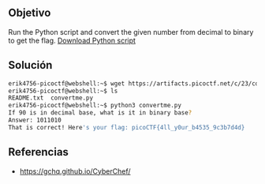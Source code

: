 ## Objetivo
Run the Python script and convert the given number from decimal to binary to get the flag.
[Download Python script](https://artifacts.picoctf.net/c/23/convertme.py)

## Solución
```bash
erik4756-picoctf@webshell:~$ wget https://artifacts.picoctf.net/c/23/convertme.py
erik4756-picoctf@webshell:~$ ls
README.txt  convertme.py
erik4756-picoctf@webshell:~$ python3 convertme.py
If 90 is in decimal base, what is it in binary base?
Answer: 1011010 
That is correct! Here's your flag: picoCTF{4ll_y0ur_b4535_9c3b7d4d}
```

## Referencias
- https://gchq.github.io/CyberChef/